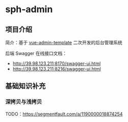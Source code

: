 # sph-admin

## 项目介绍

简介：基于 [vue-admin-template](https://github.com/PanJiaChen/vue-admin-template) 二次开发的后台管理系统

后端 Swagger 在线接口文档：

- http://39.98.123.211:8170/swagger-ui.html
- http://39.98.123.211:8216/swagger-ui.html

## 基础知识补充

### 深拷贝与浅拷贝

TODO：https://segmentfault.com/a/1190000018874254